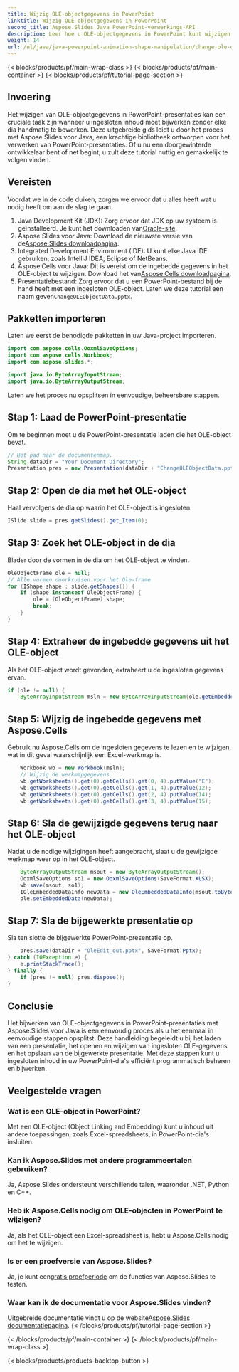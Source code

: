 ```yaml
---
title: Wijzig OLE-objectgegevens in PowerPoint
linktitle: Wijzig OLE-objectgegevens in PowerPoint
second_title: Aspose.Slides Java PowerPoint-verwerkings-API
description: Leer hoe u OLE-objectgegevens in PowerPoint kunt wijzigen met Aspose.Slides voor Java. Een stap-voor-stap handleiding voor efficiënte en gemakkelijke updates.
weight: 14
url: /nl/java/java-powerpoint-animation-shape-manipulation/change-ole-object-data-powerpoint/
---
```


{< blocks/products/pf/main-wrap-class >}
{< blocks/products/pf/main-container >}
{< blocks/products/pf/tutorial-page-section >}

## Invoering
Het wijzigen van OLE-objectgegevens in PowerPoint-presentaties kan een cruciale taak zijn wanneer u ingesloten inhoud moet bijwerken zonder elke dia handmatig te bewerken. Deze uitgebreide gids leidt u door het proces met Aspose.Slides voor Java, een krachtige bibliotheek ontworpen voor het verwerken van PowerPoint-presentaties. Of u nu een doorgewinterde ontwikkelaar bent of net begint, u zult deze tutorial nuttig en gemakkelijk te volgen vinden.
## Vereisten
Voordat we in de code duiken, zorgen we ervoor dat u alles heeft wat u nodig heeft om aan de slag te gaan.
1.  Java Development Kit (JDK): Zorg ervoor dat JDK op uw systeem is geïnstalleerd. Je kunt het downloaden van[Oracle-site](https://www.oracle.com/java/technologies/javase-downloads.html).
2.  Aspose.Slides voor Java: Download de nieuwste versie van de[Aspose.Slides downloadpagina](https://releases.aspose.com/slides/java/).
3. Integrated Development Environment (IDE): U kunt elke Java IDE gebruiken, zoals IntelliJ IDEA, Eclipse of NetBeans.
4.  Aspose.Cells voor Java: Dit is vereist om de ingebedde gegevens in het OLE-object te wijzigen. Download het van[Aspose.Cells downloadpagina](https://releases.aspose.com/cells/java/).
5.  Presentatiebestand: Zorg ervoor dat u een PowerPoint-bestand bij de hand heeft met een ingesloten OLE-object. Laten we deze tutorial een naam geven`ChangeOLEObjectData.pptx`.
## Pakketten importeren
Laten we eerst de benodigde pakketten in uw Java-project importeren.
```java
import com.aspose.cells.OoxmlSaveOptions;
import com.aspose.cells.Workbook;
import com.aspose.slides.*;

import java.io.ByteArrayInputStream;
import java.io.ByteArrayOutputStream;
```

Laten we het proces nu opsplitsen in eenvoudige, beheersbare stappen.
## Stap 1: Laad de PowerPoint-presentatie
Om te beginnen moet u de PowerPoint-presentatie laden die het OLE-object bevat.
```java
// Het pad naar de documentenmap.
String dataDir = "Your Document Directory";
Presentation pres = new Presentation(dataDir + "ChangeOLEObjectData.pptx");
```
## Stap 2: Open de dia met het OLE-object
Haal vervolgens de dia op waarin het OLE-object is ingesloten.
```java
ISlide slide = pres.getSlides().get_Item(0);
```
## Stap 3: Zoek het OLE-object in de dia
Blader door de vormen in de dia om het OLE-object te vinden.
```java
OleObjectFrame ole = null;
// Alle vormen doorkruisen voor het Ole-frame
for (IShape shape : slide.getShapes()) {
    if (shape instanceof OleObjectFrame) {
        ole = (OleObjectFrame) shape;
        break;
    }
}
```
## Stap 4: Extraheer de ingebedde gegevens uit het OLE-object
Als het OLE-object wordt gevonden, extraheert u de ingesloten gegevens ervan.
```java
if (ole != null) {
    ByteArrayInputStream msln = new ByteArrayInputStream(ole.getEmbeddedData().getEmbeddedFileData());
```
## Stap 5: Wijzig de ingebedde gegevens met Aspose.Cells
Gebruik nu Aspose.Cells om de ingesloten gegevens te lezen en te wijzigen, wat in dit geval waarschijnlijk een Excel-werkmap is.
```java
    Workbook wb = new Workbook(msln);
    // Wijzig de werkmapgegevens
    wb.getWorksheets().get(0).getCells().get(0, 4).putValue("E");
    wb.getWorksheets().get(0).getCells().get(1, 4).putValue(12);
    wb.getWorksheets().get(0).getCells().get(2, 4).putValue(14);
    wb.getWorksheets().get(0).getCells().get(3, 4).putValue(15);
```
## Stap 6: Sla de gewijzigde gegevens terug naar het OLE-object
Nadat u de nodige wijzigingen heeft aangebracht, slaat u de gewijzigde werkmap weer op in het OLE-object.
```java
    ByteArrayOutputStream msout = new ByteArrayOutputStream();
    OoxmlSaveOptions so1 = new OoxmlSaveOptions(SaveFormat.XLSX);
    wb.save(msout, so1);
    IOleEmbeddedDataInfo newData = new OleEmbeddedDataInfo(msout.toByteArray(), ole.getEmbeddedData().getEmbeddedFileExtension());
    ole.setEmbeddedData(newData);
```
## Stap 7: Sla de bijgewerkte presentatie op
Sla ten slotte de bijgewerkte PowerPoint-presentatie op.
```java
    pres.save(dataDir + "OleEdit_out.pptx", SaveFormat.Pptx);
} catch (IOException e) {
    e.printStackTrace();
} finally {
    if (pres != null) pres.dispose();
}
```
## Conclusie
Het bijwerken van OLE-objectgegevens in PowerPoint-presentaties met Aspose.Slides voor Java is een eenvoudig proces als u het eenmaal in eenvoudige stappen opsplitst. Deze handleiding begeleidt u bij het laden van een presentatie, het openen en wijzigen van ingesloten OLE-gegevens en het opslaan van de bijgewerkte presentatie. Met deze stappen kunt u ingesloten inhoud in uw PowerPoint-dia's efficiënt programmatisch beheren en bijwerken.
## Veelgestelde vragen
### Wat is een OLE-object in PowerPoint?
Met een OLE-object (Object Linking and Embedding) kunt u inhoud uit andere toepassingen, zoals Excel-spreadsheets, in PowerPoint-dia's insluiten.
### Kan ik Aspose.Slides met andere programmeertalen gebruiken?
Ja, Aspose.Slides ondersteunt verschillende talen, waaronder .NET, Python en C++.
### Heb ik Aspose.Cells nodig om OLE-objecten in PowerPoint te wijzigen?
Ja, als het OLE-object een Excel-spreadsheet is, hebt u Aspose.Cells nodig om het te wijzigen.
### Is er een proefversie van Aspose.Slides?
 Ja, je kunt een[gratis proefperiode](https://releases.aspose.com/) om de functies van Aspose.Slides te testen.
### Waar kan ik de documentatie voor Aspose.Slides vinden?
 Uitgebreide documentatie vindt u op de website[Aspose.Slides documentatiepagina](https://reference.aspose.com/slides/java/).
{< /blocks/products/pf/tutorial-page-section >}

{< /blocks/products/pf/main-container >}
{< /blocks/products/pf/main-wrap-class >}

{< blocks/products/products-backtop-button >}
